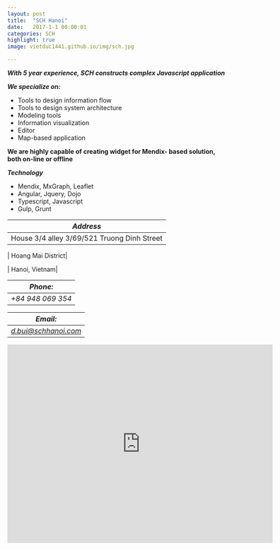 ```yaml
---
layout: post
title:  "SCH Hanoi"
date:   2017-1-1 00:00:01
categories: SCH
highlight: true
image: vietduc1441.github.io/img/sch.jpg

---
```

*__With 5 year experience, SCH constructs complex Javascript application__*

*__We specialize on:__*

- Tools to design information flow
- Tools to design system architecture
- Modeling tools
- Information visualization
- Editor
- Map-based application

__We are highly capable of creating widget for Mendix- based solution, both on-line or offline__

*__Technology__*

- Mendix, MxGraph, Leaflet
- Angular, Jquery, Dojo
- Typescript, Javascript
- Gulp, Grunt


|*Address*|
|--------|
| House 3/4 alley 3/69/521 Truong Dinh Street|

| Hoang Mai District|

| Hanoi, Vietnam|



|*Phone:*|
|------|
|*+84 948 069 354*|


|*Email:*|
|-----|
|*d.bui@schhanoi.com* |


<iframe src="https://www.google.com/maps/embed?pb=!1m14!1m12!1m3!1d7450.700098841753!2d105.84728081845846!3d20.978600780571185!2m3!1f0!2f0!3f0!3m2!1i1024!2i768!4f13.1!5e0!3m2!1sen!2s!4v1479355139186" width="600" height="450" frameborder="0" style="border:0" ></iframe>
